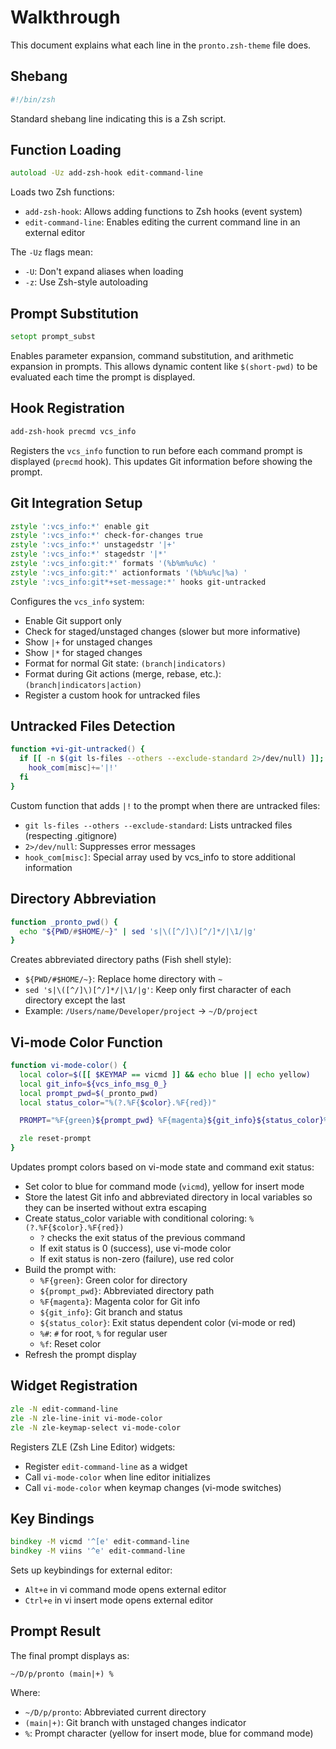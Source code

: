 # Walkthrough

This document explains what each line in the `pronto.zsh-theme` file does.

## Shebang

```zsh
#!/bin/zsh
```

Standard shebang line indicating this is a Zsh script.

## Function Loading

```zsh
autoload -Uz add-zsh-hook edit-command-line
```
Loads two Zsh functions:

- `add-zsh-hook`: Allows adding functions to Zsh hooks (event system)
- `edit-command-line`: Enables editing the current command line in an external editor

The `-Uz` flags mean:

- `-U`: Don't expand aliases when loading
- `-z`: Use Zsh-style autoloading

## Prompt Substitution

```zsh
setopt prompt_subst
```

Enables parameter expansion, command substitution, and arithmetic expansion in prompts. This allows dynamic content like `$(short-pwd)` to be evaluated each time the prompt is displayed.

## Hook Registration

```zsh
add-zsh-hook precmd vcs_info
```

Registers the `vcs_info` function to run before each command prompt is displayed (`precmd` hook). This updates Git information before showing the prompt.

## Git Integration Setup

```zsh
zstyle ':vcs_info:*' enable git
zstyle ':vcs_info:*' check-for-changes true
zstyle ':vcs_info:*' unstagedstr '|+'
zstyle ':vcs_info:*' stagedstr '|*'
zstyle ':vcs_info:git:*' formats '(%b%m%u%c) '
zstyle ':vcs_info:git:*' actionformats '(%b%u%c|%a) '
zstyle ':vcs_info:git*+set-message:*' hooks git-untracked
```

Configures the `vcs_info` system:

- Enable Git support only
- Check for staged/unstaged changes (slower but more informative)
- Show `|+` for unstaged changes
- Show `|*` for staged changes
- Format for normal Git state: `(branch|indicators) `
- Format during Git actions (merge, rebase, etc.): `(branch|indicators|action) `
- Register a custom hook for untracked files

## Untracked Files Detection

```zsh
function +vi-git-untracked() {
  if [[ -n $(git ls-files --others --exclude-standard 2>/dev/null) ]]; then
    hook_com[misc]+='|!'
  fi
}
```

Custom function that adds `|!` to the prompt when there are untracked files:

- `git ls-files --others --exclude-standard`: Lists untracked files (respecting .gitignore)
- `2>/dev/null`: Suppresses error messages
- `hook_com[misc]`: Special array used by vcs_info to store additional information

## Directory Abbreviation

```zsh
function _pronto_pwd() {
  echo "${PWD/#$HOME/~}" | sed 's|\([^/]\)[^/]*/|\1/|g'
}
```

Creates abbreviated directory paths (Fish shell style):

- `${PWD/#$HOME/~}`: Replace home directory with `~`
- `sed 's|\([^/]\)[^/]*/|\1/|g'`: Keep only first character of each directory except the last
- Example: `/Users/name/Developer/project` → `~/D/project`

## Vi-mode Color Function

```zsh
function vi-mode-color() {
  local color=$([[ $KEYMAP == vicmd ]] && echo blue || echo yellow)
  local git_info=${vcs_info_msg_0_}
  local prompt_pwd=$(_pronto_pwd)
  local status_color="%(?.%F{$color}.%F{red})"

  PROMPT="%F{green}${prompt_pwd} %F{magenta}${git_info}${status_color}%#%f "

  zle reset-prompt
}
```

Updates prompt colors based on vi-mode state and command exit status:

- Set color to blue for command mode (`vicmd`), yellow for insert mode
- Store the latest Git info and abbreviated directory in local variables so they can be inserted without extra escaping
- Create status_color variable with conditional coloring: `%(?.%F{$color}.%F{red})`
  - `?` checks the exit status of the previous command
  - If exit status is 0 (success), use vi-mode color
  - If exit status is non-zero (failure), use red color
- Build the prompt with:
  - `%F{green}`: Green color for directory
  - `${prompt_pwd}`: Abbreviated directory path
  - `%F{magenta}`: Magenta color for Git info
  - `${git_info}`: Git branch and status
  - `${status_color}`: Exit status dependent color (vi-mode or red)
  - `%#`: `#` for root, `%` for regular user
  - `%f`: Reset color
- Refresh the prompt display

## Widget Registration

```zsh
zle -N edit-command-line
zle -N zle-line-init vi-mode-color
zle -N zle-keymap-select vi-mode-color
```

Registers ZLE (Zsh Line Editor) widgets:

- Register `edit-command-line` as a widget
- Call `vi-mode-color` when line editor initializes
- Call `vi-mode-color` when keymap changes (vi-mode switches)

## Key Bindings

```zsh
bindkey -M vicmd '^[e' edit-command-line
bindkey -M viins '^e' edit-command-line
```

Sets up keybindings for external editor:

- `Alt+e` in vi command mode opens external editor
- `Ctrl+e` in vi insert mode opens external editor

## Prompt Result

The final prompt displays as:

```
~/D/p/pronto (main|+) %
```

Where:

- `~/D/p/pronto`: Abbreviated current directory
- `(main|+)`: Git branch with unstaged changes indicator
- `%`: Prompt character (yellow for insert mode, blue for command mode)
